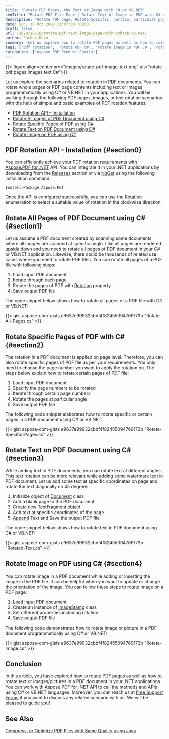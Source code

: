 ```yaml
---
title: 'Rotate PDF Pages, the Text or Image with C# or VB.NET'
seoTitle: "Rotate PDF File Page | Rotate Text or Image in PDF with C# or VB.NET"
description: "Rotate PDF page. Rotate Specific, certain, particular pages or the text and image/picture using C# or VB.NET programmatically."
date: Sun, 18 Oct 2020 21:07:00 +0000
draft: false
url: /2020/10/18/rotate-pdf-text-image-page-with-csharp-vb-net/
author: Farhan Raza
summary: 'Let us explore how to rotate PDF pages as well as how to rotate text or images/pictures in a PDF document in your .NET applications. You can work with Aspose.PDF for .NET API to call the methods and APIs using C# or VB.NET languages.'
tags: ['pdf rotation', 'rotate PDF c#', 'rotate image in PDF C#', 'rotate pdf', 'rotate pdf pages', 'rotate text in PDF C#']
categories: ['Aspose.PDF Product Family']
---
```




{{< figure align=center src="images/rotate-pdf-image-text.png" alt="rotate pdf pages images text C#">}}


Let us explore the scenarios related to rotation in [PDF][1] documents. You can rotate whole pages or PDF page contents including text or images programmatically using C# or VB.NET in your applications. You will be walking through the following PDF pages, images, or text rotation scenarios with the help of simple and basic examples of PDF rotation features:

*   [PDF Rotation API – Installation][2]
*   [Rotate All pages of PDF Document using C#][3]
*   [Rotate Specific Pages of PDF using C#][4]
*   [Rotate Text on PDF Document using C#][5]
*   [Rotate Image on PDF using C#][6]

## PDF Rotation API – Installation {#section0}

You can efficiently achieve your PDF rotation requirements with [Aspose.PDF for .NET][7] API. You can integrate it in your .NET applications by downloading from the [Releases][8] section or via [NuGet][9] using the following installation command:

```
Install-Package Aspose.Pdf
```

Once the API is configured successfully, you can use the [Rotation][10] enumeration to select a suitable value of rotation in the clockwise direction.

## Rotate All Pages of PDF Document using C# {#section1}

Let us assume a PDF document created by scanning some documents where all images are scanned at specific angle. Like all pages are rendered upside down and you need to rotate all pages of PDF document in your C# or VB.NET application. Likewise, there could be thousands of related use cases where you need to rotate PDF files. You can rotate all pages of a PDF file with following steps:

1.  Load input PDF document
2.  Iterate through each page
3.  Rotate the pages of PDF with [Rotation][11] property
4.  Save output PDF file

The code snippet below shows how to rotate all pages of a PDF file with C# or VB.NET:

{{< gist aspose-com-gists e9637e99932cbbf4f82455094769173b "Rotate-All-Pages.cs" >}}

## Rotate Specific Pages of PDF with C# {#section2}

The rotation in a PDF document is applied on page level. Therefore, you can also rotate specific pages of PDF file as per your requirements. You only need to choose the page number you want to apply the rotation on. The steps below explain how to rotate certain pages of PDF file:

1.  Load input PDF document
2.  Specify the page numbers to be rotated
3.  Iterate through certain page numbers
4.  Rotate the pages at particular angle
5.  Save output PDF file

The following code snippet elaborates how to rotate specific or certain pages in a PDF document using C# or VB.NET:

{{< gist aspose-com-gists e9637e99932cbbf4f82455094769173b "Rotate-Specific-Pages.cs" >}}

## Rotate Text on PDF Document using C# {#section3}

While adding text in PDF documents, you can rotate text at different angles. This text rotation can be more relevant while adding some watermark text in PDF document. Let us add some text at specific coordinates on page and rotate the text diagonally on 45 degrees.

1.  Initialize object of [Document][12] class
2.  Add a blank page to the PDF document
3.  Create new [TextFragment][13] object
4.  Add text at specific coordinates of the page
5.  [Append][14] Text and Save the output PDF file

The code snippet below shows how to rotate text in PDF document using C# or VB.NET:

{{< gist aspose-com-gists e9637e99932cbbf4f82455094769173b "Rotated-Text.cs" >}}

## Rotate Image on PDF using C# {#section4}

You can rotate image in a PDF document while adding or inserting the image in the PDF file. It can be helpful when you want to update or change the orientation of the image. You can follow these steps to rotate image on a PDF page:

1.  Load input PDF document
2.  Create an instance of [ImageStamp][15] class
3.  Set different properties including rotation
4.  Save output PDF file

The following code demonstrates how to rotate image or picture in a PDF document programmatically using C# or VB.NET:

{{< gist aspose-com-gists e9637e99932cbbf4f82455094769173b "Rotate-Image.cs" >}}

## Conclusion

In this article, you have explored how to rotate PDF pages as well as how to rotate text or images/pictures in a PDF document in your .NET applications. You can work with Aspose.PDF for .NET API to call the methods and APIs using C# or VB.NET languages. Moreover, you can reach us at [Free Support Forum][16] if you want to discuss any related scenario with us. We will be pleased to guide you!

## See Also

[Compress, or Optimize PDF Files with Same Quality using Java][17]




[1]: https://docs.fileformat.com/pdf/
[2]: #section0
[3]: #section1
[4]: #section2
[5]: #section3
[6]: #section4
[7]: https://products.aspose.com/pdf/net
[8]: https://releases.aspose.com/
[9]: https://www.nuget.org/packages/Aspose.Pdf
[10]: https://apireference.aspose.com/pdf/net/aspose.pdf/rotation
[11]: https://apireference.aspose.com/pdf/net/aspose.pdf/rotation
[12]: https://apireference.aspose.com/pdf/net/aspose.pdf/document
[13]: https://apireference.aspose.com/pdf/net/aspose.pdf.text/textfragment
[14]: https://apireference.aspose.com/pdf/net/aspose.pdf.text/textbuilder/methods/appendtext
[15]: https://apireference.aspose.com/pdf/net/aspose.pdf/imagestamp
[16]: https://forum.aspose.com/c/pdf
[17]: https://blog.aspose.com/2020/10/14/compress-optimize-reduce-pdf-file-size-with-same-quality-java/





